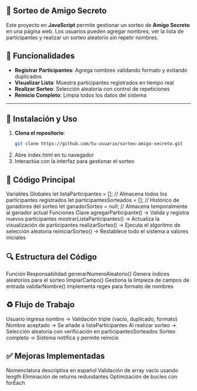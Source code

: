 ## 🎁 Sorteo de Amigo Secreto

Este proyecto en **JavaScript** permite gestionar un sorteo de **Amigo Secreto** en una página web. Los usuarios pueden agregar nombres, ver la lista de participantes y realizar un sorteo aleatorio sin repetir nombres. 

## 🚀 Funcionalidades

- **Registrar Participantes**: Agrega nombres validando formato y evitando duplicados
- **Visualizar Lista**: Muestra participantes registrados en tiempo real
- **Realizar Sorteo**: Selección aleatoria con control de repeticiones
- **Reinicio Completo**: Limpia todos los datos del sistema

---

## 📌 Instalación y Uso

1. **Clona el repositorio**:
   ```bash
   git clone https://github.com/tu-usuario/sorteo-amigo-secreto.git
2. Abre index.html en tu navegador
3. Interactúa con la interfaz para gestionar el sorteo

## 📝 Código Principal
Variables Globales
let listaParticipantes = [];       // Almacena todos los participantes registrados
let participantesSorteados = [];  // Histórico de ganadores del sorteo
let ganadorSorteo = null;         // Almacena temporalmente al ganador actual
Funciones Clave
agregarParticipante() → Valida y registra nuevos participantes
mostrarListaParticipantes() → Actualiza la visualización de participantes
realizarSorteo() → Ejecuta el algoritmo de selección aleatoria
reiniciarSorteo() → Restablece todo el sistema a valores iniciales

##  🔍 Estructura del Código
Función	Responsabilidad
generarNumeroAleatorio()	Genera índices aleatorios para el sorteo
limpiarCampo()	Gestiona la limpieza de campos de entrada
validarNombre()	Implementa regex para formato de nombres

##  ♻️ Flujo de Trabajo
Usuario ingresa nombre → Validación triple (vacío, duplicado, formato)
Nombre aceptado → Se añade a listaParticipantes
Al realizar sorteo → Selección aleatoria con verificación en participantesSorteados
Sorteo completo → Sistema notifica y permite reinicio

##  ✅ Mejoras Implementadas
Nomenclatura descriptiva en español
Validación de array vacío usando length
Eliminación de returns redundantes
Optimización de bucles con forEach
